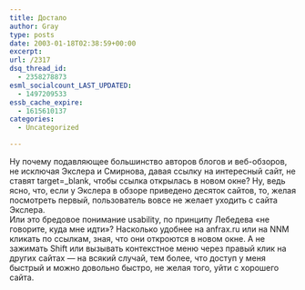 ```yaml
---
title: Достало
author: Gray
type: posts
date: 2003-01-18T02:38:59+00:00
excerpt:
url: /2317
dsq_thread_id:
  - 2358278873
esml_socialcount_LAST_UPDATED:
  - 1497209533
essb_cache_expire:
  - 1615610137
categories:
  - Uncategorized

---
```








Ну почему подавляющее большинство авторов блогов и веб-обзоров, не исключая Экслера и Смирнова, давая ссылку на интересный сайт, не ставят target=_blank, чтобы ссылка открылась в новом окне? Ну, ведь ясно, что, если у Экслера в обзоре приведено десяток сайтов, то, желая посмотреть первый, пользователь вовсе не желает уходить с сайта Экслера.  
Или это бредовое понимание usability, по принципу Лебедева &#171;не говорите, куда мне идти&#187;? Насколько удобнее на anfrax.ru или на NNM кликать по ссылкам, зная, что они откроются в новом окне. А не зажимать Shift или вызывать контекстное меню через правый клик на других сайтах &#8212; на всякий случай, тем более, что доступ у меня быстрый и можно довольно быстро, не желая того, уйти с хорошего сайта.